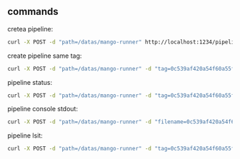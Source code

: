 ## commands

cretea pipeline:
```bash
curl -X POST -d "path=/datas/mango-runner" http://localhost:1234/pipeline/create
```

create pipeline same tag:
```bash
curl -X POST -d "path=/datas/mango-runner" -d "tag=0c539af420a54f60a55f6d7a0c4be1ec" http://localhost:1234/pipeline/create
```

pipeline status:
```bash
curl -X POST -d "path=/datas/mango-runner" -d "tag=0c539af420a54f60a55f6d7a0c4be1ec" http://localhost:1234/pipeline/status
```

pipeline console stdout:
```bash
curl -X POST -d "path=/datas/mango-runner" -d "filename=0c539af420a54f60a55f6d7a0c4be1ec_20231017_235756.txt" http://localhost:1234/pipeline/stdout
```

pipeline lsit:
```bash
curl -X POST -d "path=/datas/mango-runner" -d "tag=0c539af420a54f60a55f6d7a0c4be1ec" http://localhost:1234/pipeline/list
```


